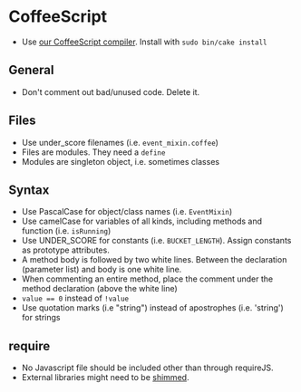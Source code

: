 # CoffeeScript
* Use [our CoffeeScript compiler](https://github.com/scalableminds/coffee-script). Install with `sudo bin/cake install`

## General
* Don't comment out bad/unused code. Delete it.

## Files
* Use under_score filenames (i.e. `event_mixin.coffee`)
* Files are modules. They need a `define`
* Modules are singleton object, i.e. sometimes classes

## Syntax
* Use PascalCase for object/class names (i.e. `EventMixin`)
* Use camelCase for variables of all kinds, including methods and function (i.e. `isRunning`)
* Use UNDER_SCORE for constants (i.e. `BUCKET_LENGTH`). Assign constants as prototype attributes.
* A method body is followed by two white lines. Between the declaration (parameter list) and body is one white line.
* When commenting an entire method, place the comment under the method declaration (above the white line)
* `value == 0` instead of `!value`
* Use quotation marks (i.e "string") instead of apostrophes (i.e. 'string') for strings


## require
* No Javascript file should be included other than through requireJS.
* External libraries might need to be [shimmed](http://requirejs.org/docs/api.html#config-shim).




